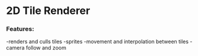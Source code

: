 # 2D Tile Renderer

### Features:

-renders and culls tiles
-sprites
-movement and interpolation between tiles
-camera follow and zoom

